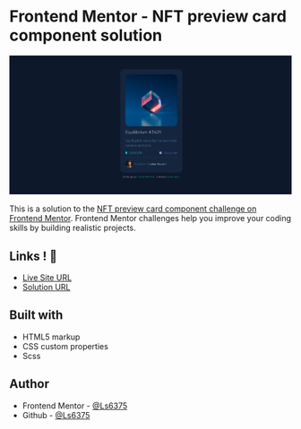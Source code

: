 
# Frontend Mentor - NFT preview card component solution

![](./design/screenshot.jpeg)

This is a solution to the [NFT preview card component challenge on Frontend Mentor](https://www.frontendmentor.io/challenges/nft-preview-card-component-SbdUL_w0U). Frontend Mentor challenges help you improve your coding skills by building realistic projects. 


## Links ! 👋

- [Live Site URL](https://ls6375.github.io/Frontend-Projects_Frontend-Mentor/4.%20nft-preview-card-component-main)
- [Solution URL](https://www.frontendmentor.io/solutions/nft-preview-card-XLHwB53a7)


## Built with

- HTML5 markup
- CSS custom properties
- Scss


## Author

- Frontend Mentor - [@Ls6375](https://www.frontendmentor.io/profile/Ls6375)
- Github - [@Ls6375](https://github.com/Ls6375)